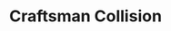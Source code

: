 ---
title: "Craftsman Collision"
url: /surrey/craftsman-collision-landmark-way/
shop: car repair
---